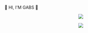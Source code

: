 👾 HI, I'M GABS 👾

<p align="center">
  <img src="https://media.giphy.com/media/7iirVpppgQMe3Ap6k9/giphy.gif" />
</p>

<p align="center">
  <img src="https://media.giphy.com/media/M6M073UQYZK4iwlMXe/giphy.gif" />
</p>

